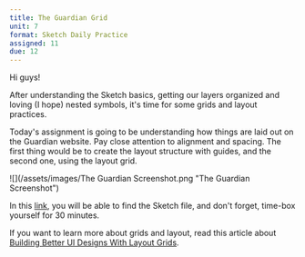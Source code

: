 ```yaml
---
title: The Guardian Grid
unit: 7
format: Sketch Daily Practice
assigned: 11
due: 12
---
```

Hi guys!

After understanding the Sketch basics, getting our layers organized and loving (I hope) nested symbols, it's time for some grids and layout practices. 

Today's assignment is going to be understanding how things are laid out on the Guardian website. Pay close attention to alignment and spacing. The first thing would be to create the layout structure with guides, and the second one, using the layout grid. 



![](/assets/images/The Guardian Screenshot.png "The Guardian Screenshot")

In this [link](https://drive.google.com/drive/folders/1-N7kbU_2tPNCdXM3pXA5mXs2CCc-S-OL), you will be able to find the Sketch file, and don't forget, time-box yourself for 30 minutes. 

If you want to learn more about grids and layout, read this article about [Building Better UI Designs With Layout Grids](https://www.smashingmagazine.com/2017/12/building-better-ui-designs-layout-grids/).
